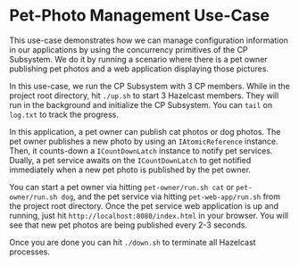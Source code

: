 # Pet-Photo Management Use-Case

This use-case demonstrates how we can manage configuration information
in our applications by using the concurrency primitives of the CP Subsystem.
We do it by running a scenario where there is a pet owner publishing pet photos
and a web application displaying those pictures.

In this use-case, we run the CP Subsystem with 3 CP members. While in the
project root directory, hit `./up.sh` to start 3 Hazelcast members. 
They will run in the background and initialize the CP Subsystem. You can `tail`
on `log.txt` to track the progress.

In this application, a pet owner can publish cat photos or dog photos. The pet
owner publishes a new photo by using an `IAtomicReference` instance. Then, it
counts-down a `ICountDownLatch` instance to notify pet services. Dually, a pet
service awaits on the `ICountDownLatch` to get notified immediately when a new
pet photo is published by the pet owner. 

You can start a pet owner via hitting `pet-owner/run.sh cat` or 
`pet-owner/run.sh dog`, and the pet service via hitting `pet-web-app/run.sh`
from the project root directory. Once the pet service web application is up and
running, just hit `http://localhost:8080/index.html` in your browser. You will
see that new pet photos are being published every 2-3 seconds. 

Once you are done you can hit `./down.sh` to terminate all Hazelcast processes.

 
